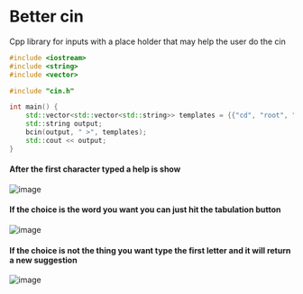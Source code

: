 # Better cin

Cpp library for inputs with a place holder that may help the user do the cin

```cpp
#include <iostream>
#include <string>
#include <vector>

#include "cin.h"

int main() {
	std::vector<std::vector<std::string>> templates = {{"cd", "root", "test"}, {"other", "choice"}, {"option", "/s"}};
	std::string output;
	bcin(output, " >", templates);
	std::cout << output;
}
```

#### After the first character typed a help is show
![image](https://user-images.githubusercontent.com/73474137/152681372-8c5adedc-e1c9-40fb-9b2b-c63c9db5f25b.png)

#### If the choice is the word you want you can just hit the tabulation button
![image](https://user-images.githubusercontent.com/73474137/152681386-96d74241-25af-4d81-9502-1e3bf58652a1.png)

#### If the choice is not the thing you want type the first letter and it will return a new suggestion 
![image](https://user-images.githubusercontent.com/73474137/152681405-756465b2-8451-4021-8c58-bf55b9f931e6.png)

